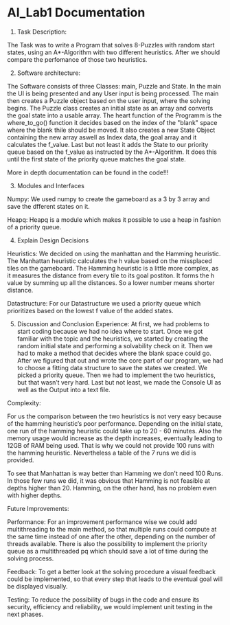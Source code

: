 #   AI_Lab1 Documentation

1.  Task Description:

The Task was to write a Program that solves 8-Puzzles with random start states, using an A*-Algorithm with two different heuristics.
After we should compare the perfomance of those two heuristics.


2.  Software architecture:

The Software consists of three Classes: main, Puzzle and State. In the main the UI is being presented and any User input is being processed. 
The main then creates a Puzzle object based on the user input, where the solving begins. The Puzzle class creates an initial state as an array and converts the goal state into a usable array.
The heart function of the Programm is the where_to_go() function it decides based on the index of the "blank" space where the blank thile should be moved.
It also creates a new State Object containing the new array aswell as Index data, the goal array and it calculates the f_value. 
Last but not least it adds the State to our priority queue based on the f_value as instructed by the A*-Algorithm.
It does this until the first state of the priority queue matches the goal state.

More in depth documentation can be found in the code!!!

3.  Modules and Interfaces

Numpy:
We used numpy to create the gameboard as a 3 by 3 array and save the dfferent states on it.

Heapq:
Heapq is a module which makes it possible to use a heap in fashion of a priority queue.

4.  Explain Design Decisions

Heuristics:
We decided on using the manhattan and the Hamming heuristic.
The Manhattan heuristic calculates the h value based on the missplaced tiles on the gameboard.
The Hamming heuristic is a little more complex, as it measures the distance from every tile to its goal postiton. 
It forms the h value by summing up all the distances. So a lower number means shorter distance.

Datastructure:
For our Datastructure we used a priority queue which prioritizes based on the lowest f value of the added states. 


5.  Discussion and Conclusion
Experience:
At first, we had problems to start coding because we had no idea where to start. 
Once we got familiar with the topic and the heuristics, we started by creating the random initial state and performing a solvability check on it. 
Then we had to make a method that decides where the blank space could go. 
After we figured that out and wrote the core part of our program, we had to choose a fitting data structure to save the states we created. 
We picked a priority queue. Then we had to implement the two heuristics, but that wasn’t very hard. 
Last but not least, we made the Console UI as well as the Output into a text file.

Complexity:

For us the comparison between the two heuristics is not very easy because of the hamming heuristic’s poor performance. 
Depending on the initial state, one run of the hamming heuristic could take up to 20 - 60 minutes. 
Also the memory usage would increase as the depth increases, eventually leading to 12GB of RAM being used. 
That is why we could not provide 100 runs with the hamming heuristic. 
Nevertheless a table of the 7 runs we did is provided.

To see that Manhattan is way better than Hamming we don't need 100 Runs. 
In those few runs we did, it was obvious that Hamming is not feasible at depths higher than 20.
Hamming, on the other hand, has no problem even with higher depths.

Future Improvements:

Performance:
For an improvement performance wise we could add multithreading to the main method, so that multiple runs could compute at the same time instead of one after the other, depending on the number of threads available. 
There is also the possibility to implement the priority queue as a multithreaded pq which should save a lot of time during the solving process.



Feedback:
To get a better look at the solving procedure a visual feedback could be implemented, so that every step that leads to the eventual goal will be displayed visually.


Testing:
To reduce the possibility of bugs in the code and ensure its security, efficiency and      reliability, we would implement unit testing in the next phases.
